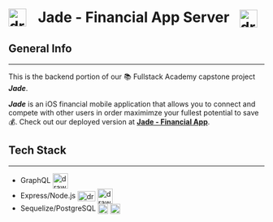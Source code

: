 # &nbsp;&nbsp; Jade - Financial App Server  <img src="../jade/assets/icon.png" alt="drawing" width="35" height="35" align="left"/> &nbsp; <img src="../jade/assets/icon.png" alt="drawing" width="35" height="35" align="center"/>

## General Info
---
This is the backend portion of our 📚 Fullstack Academy capstone project **_Jade_**.

**_Jade_** is an iOS financial mobile application that allows you to connect and compete with other users in order maximimze your fullest potential to save 💰. Check out our deployed version at **[Jade - Financial App](https://github.com/FSA-Team-Mercury/jade)**.


## Tech Stack
---
  * GraphQL <img src="https://github.com/graphql/artwork/raw/main/GraphQL/stacked/GraphQL-logo-stacked.svg" alt="drawing" width="30" height="30" align="center"/>
  * Express/Node.js <img src="https://camo.githubusercontent.com/0566752248b4b31b2c4bdc583404e41066bd0b6726f310b73e1140deefcc31ac/68747470733a2f2f692e636c6f756475702e636f6d2f7a6659366c4c376546612d3330303078333030302e706e67" alt="drawing" width="35" height="20" align="center"/> <img src="https://nodejs.org/static/images/logos/nodejs-new-pantone-black.svg" alt="drawing" width="30" height="30" align="center"/>
* Sequelize/PostgreSQL <img src="https://avatars.githubusercontent.com/u/3591786?s=200&v=4" alt="drawing" width="20" height="20" align="center"/> <img src="https://avatars.githubusercontent.com/u/1371956?s=200&v=4" alt="drawing" width="20" height="20" align="center"/>




